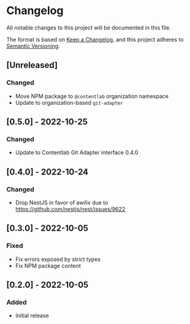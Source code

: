 # Changelog
All notable changes to this project will be documented in this file.

The format is based on [Keep a Changelog](https://keepachangelog.com/en/1.0.0/),
and this project adheres to [Semantic Versioning](https://semver.org/spec/v2.0.0.html).

## [Unreleased]
### Changed
- Move NPM package to `@contentlab` organization namespace
- Update to organization-based `git-adapter`

## [0.5.0] - 2022-10-25
### Changed
- Update to Contentlab Git Adapter interface 0.4.0

## [0.4.0] - 2022-10-24
### Changed
- Drop NestJS in favor of awilix due to https://github.com/nestjs/nest/issues/9622

## [0.3.0] - 2022-10-05
### Fixed
- Fix errors exposed by strict types
- Fix NPM package content

## [0.2.0] - 2022-10-05

### Added
- Initial release
